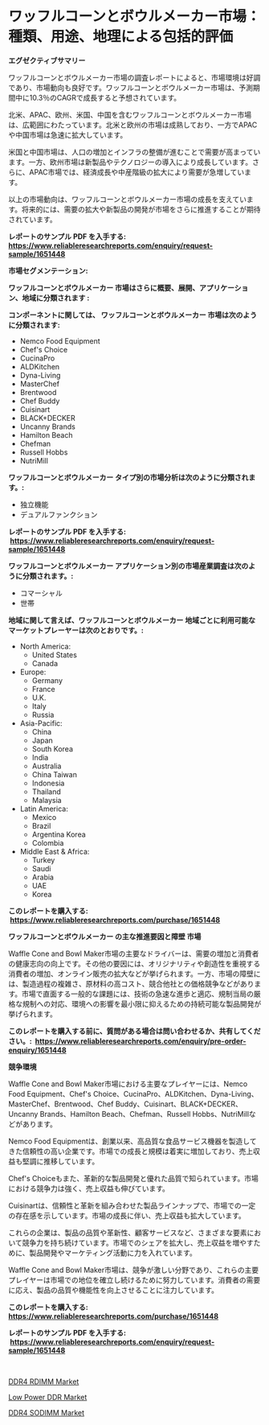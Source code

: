 <p><h1>ワッフルコーンとボウルメーカー市場：種類、用途、地理による包括的評価</h1></p><p><strong>エグゼクティブサマリー</strong></p>
<p><p>ワッフルコーンとボウルメーカー市場の調査レポートによると、市場環境は好調であり、市場動向も良好です。ワッフルコーンとボウルメーカー市場は、予測期間中に10.3％のCAGRで成長すると予想されています。</p><p>北米、APAC、欧州、米国、中国を含むワッフルコーンとボウルメーカー市場は、広範囲にわたっています。北米と欧州の市場は成熟しており、一方でAPACや中国市場は急速に拡大しています。</p><p>米国と中国市場は、人口の増加とインフラの整備が進むことで需要が高まっています。一方、欧州市場は新製品やテクノロジーの導入により成長しています。さらに、APAC市場では、経済成長や中産階級の拡大により需要が急増しています。</p><p>以上の市場動向は、ワッフルコーンとボウルメーカー市場の成長を支えています。将来的には、需要の拡大や新製品の開発が市場をさらに推進することが期待されています。</p></p>
<p><strong>レポートのサンプル PDF を入手する: <a href="https://www.reliableresearchreports.com/enquiry/request-sample/1651448">https://www.reliableresearchreports.com/enquiry/request-sample/1651448</a></strong></p>
<p><strong>市場セグメンテーション:</strong></p>
<p><strong> ワッフルコーンとボウルメーカー 市場はさらに概要、展開、アプリケーション、地域に分類されます :</strong></p>
<p><strong>コンポーネントに関しては、 ワッフルコーンとボウルメーカー 市場は次のように分類されます: &nbsp;</strong></p>
<p><ul><li>Nemco Food Equipment</li><li>Chef's Choice</li><li>CucinaPro</li><li>ALDKitchen</li><li>Dyna-Living</li><li>MasterChef</li><li>Brentwood</li><li>Chef Buddy</li><li>Cuisinart</li><li>BLACK+DECKER</li><li>Uncanny Brands</li><li>Hamilton Beach</li><li>Chefman</li><li>Russell Hobbs</li><li>NutriMill</li></ul></p>
<p><strong> ワッフルコーンとボウルメーカー タイプ別の市場分析は次のように分類されます。:</strong></p>
<p><ul><li>独立機能</li><li>デュアルファンクション</li></ul></p>
<p><strong>レポートのサンプル PDF を入手する: &nbsp;<a href="https://www.reliableresearchreports.com/enquiry/request-sample/1651448">https://www.reliableresearchreports.com/enquiry/request-sample/1651448</a></strong></p>
<p><strong> ワッフルコーンとボウルメーカー アプリケーション別の市場産業調査は次のように分類されます。:</strong></p>
<p><ul><li>コマーシャル</li><li>世帯</li></ul></p>
<p><strong>地域に関して言えば、ワッフルコーンとボウルメーカー 地域ごとに利用可能なマーケットプレーヤーは次のとおりです。:</strong></p>
<p><ul>
    <li>
        North America:
        <ul>
            <li>United States</li>
            <li>Canada</li>
        </ul>
    </li>
    <li>
        Europe:
        <ul>
            <li>Germany</li>
            <li>France</li>
            <li>U.K.</li>
            <li>Italy</li>
            <li>Russia</li>
        </ul>
    </li>
    <li>
        Asia-Pacific:
        <ul>
            <li>China</li>
            <li>Japan</li>
            <li>South Korea</li>
            <li>India</li>
            <li>Australia</li>
            <li>China Taiwan</li>
            <li>Indonesia</li>
            <li>Thailand</li>
            <li>Malaysia</li>
        </ul>
    </li>
    <li>
        Latin America:
        <ul>
            <li>Mexico</li>
            <li>Brazil</li>
            <li>Argentina Korea</li>
            <li>Colombia</li>
        </ul>
    </li>
    <li>
        Middle East & Africa:
        <ul>
            <li>Turkey</li>
            <li>Saudi</li>
            <li>Arabia</li>
            <li>UAE</li>
            <li>Korea</li>
        </ul>
    </li>
    </ul></p>
<p><strong>このレポートを購入する: &nbsp;<a href="https://www.reliableresearchreports.com/purchase/1651448">https://www.reliableresearchreports.com/purchase/1651448</a></strong></p>
<p><strong>ワッフルコーンとボウルメーカー の主な推進要因と障壁 市場</strong></p>
<p><p>Waffle Cone and Bowl Maker市場の主要なドライバーは、需要の増加と消費者の健康志向の向上です。その他の要因には、オリジナリティや創造性を重視する消費者の増加、オンライン販売の拡大などが挙げられます。一方、市場の障壁には、製造過程の複雑さ、原材料の高コスト、競合他社との価格競争などがあります。市場で直面する一般的な課題には、技術の急速な進歩と適応、規制当局の厳格な規制への対応、環境への影響を最小限に抑えるための持続可能な製品開発が挙げられます。</p></p>
<p><strong>このレポートを購入する前に、質問がある場合は問い合わせるか、共有してください。:&nbsp; <a href="https://www.reliableresearchreports.com/enquiry/pre-order-enquiry/1651448">https://www.reliableresearchreports.com/enquiry/pre-order-enquiry/1651448</a></strong></p>
<p><strong>競争環境</strong></p>
<p><p>Waffle Cone and Bowl Maker市場における主要なプレイヤーには、Nemco Food Equipment、Chef's Choice、CucinaPro、ALDKitchen、Dyna-Living、MasterChef、Brentwood、Chef Buddy、Cuisinart、BLACK+DECKER、Uncanny Brands、Hamilton Beach、Chefman、Russell Hobbs、NutriMillなどがあります。</p><p>Nemco Food Equipmentは、創業以来、高品質な食品サービス機器を製造してきた信頼性の高い企業です。市場での成長と規模は着実に増加しており、売上収益も堅調に推移しています。</p><p>Chef's Choiceもまた、革新的な製品開発と優れた品質で知られています。市場における競争力は強く、売上収益も伸びています。</p><p>Cuisinartは、信頼性と革新を組み合わせた製品ラインナップで、市場での一定の存在感を示しています。市場の成長に伴い、売上収益も拡大しています。</p><p>これらの企業は、製品の品質や革新性、顧客サービスなど、さまざまな要素において競争力を持ち続けています。市場でのシェアを拡大し、売上収益を増やすために、製品開発やマーケティング活動に力を入れています。</p><p>Waffle Cone and Bowl Maker市場は、競争が激しい分野であり、これらの主要プレイヤーは市場での地位を確立し続けるために努力しています。消費者の需要に応え、製品の品質や機能性を向上させることに注力しています。</p></p>
<p><strong>このレポートを購入する: &nbsp; <a href="https://www.reliableresearchreports.com/purchase/1651448">https://www.reliableresearchreports.com/purchase/1651448</a></strong></p>
<p><strong>レポートのサンプル PDF を入手する: &nbsp;<a href="https://www.reliableresearchreports.com/enquiry/request-sample/1651448">https://www.reliableresearchreports.com/enquiry/request-sample/1651448</a></strong><strong></strong></p>
<p>&nbsp;</p>
<p><p><a href="https://github.com/BryceTownsendr/Market-Research-Report-List-4/blob/main/ddr4-rdimm-market.md">DDR4 RDIMM Market</a></p><p><a href="https://github.com/mahnoor2003/Market-Research-Report-List-3/blob/main/low-power-ddr-market.md">Low Power DDR Market</a></p><p><a href="https://github.com/juancolorado15/Market-Research-Report-List-2/blob/main/ddr4-sodimm-market.md">DDR4 SODIMM Market</a></p></p>